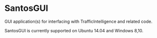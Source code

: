 # SantosGUI
GUI application(s) for interfacing with TrafficIntelligence and related code.

SantosGUI is currently supported on Ubuntu 14.04 and Windows 8,10.
